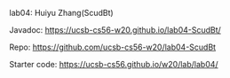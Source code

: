 lab04: Huiyu Zhang(ScudBt)

Javadoc: https://ucsb-cs56-w20.github.io/lab04-ScudBt/

Repo: https://github.com/ucsb-cs56-w20/lab04-ScudBt

Starter code: <https://ucsb-cs56.github.io/w20/lab/lab04/>
